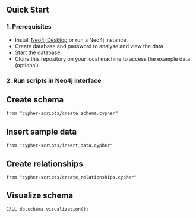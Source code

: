 ## **Quick Start**

### **1. Prerequisites**
- Install [Neo4j Desktop](https://neo4j.com/download/) or run a Neo4j instance.
- Create database and password to analyse and view the data
- Start the database
- Clone this repository on your local machine to access the example data (optional)

### **2. Run scripts in Neo4j interface**
## Create schema 
```cypher
from "cypher-scripts/create_schema.cypher" 
```
## Insert sample data
```cypher
from "cypher-scripts/insert_data.cypher"
```
## Create relationships 
```cypher
from "cypher-scripts/create_relationships.cypher"
```
## Visualize schema
```cypher
CALL db.schema.visualization();
```